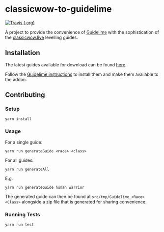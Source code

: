# classicwow-to-guidelime

[![Travis (.org)](https://img.shields.io/travis/lukeknoot/classicwow-to-guidelime?label=build)](https://travis-ci.org/lukeknoot/classicwow-to-guidelime)

A project to provide the convenience of [Guidelime](https://github.com/max-ri/Guidelime) with the sophistication of the [classicwow.live](https://classicwow.live/leveling) levelling guides.

## Installation

The latest guides available for download can be found [here](https://github.com/lukeknoot/classicwow-to-guidelime/releases).

Follow the [Guidelime instructions](https://github.com/max-ri/Guidelime/wiki/FAQ#when-i-have-downloaded-a-guide-module-where-should-i-install-it) to install them and make them available to the addon.

## Contributing

### Setup

```
yarn install
```

### Usage

For a single guide:

```
yarn run generateGuide <race> <class>
```

For all guides:

```
yarn run generateAll
```

E.g.

```
yarn run generateGuide human warrior
```

The generated guide can then be found at `src/tmp/Guidelime_<Race><Class>` alongside a zip file that is generated for sharing convenience.

### Running Tests

```
yarn run test
```
